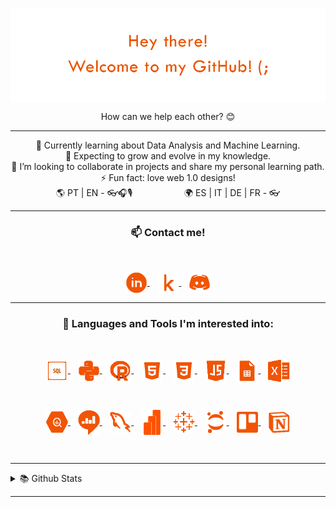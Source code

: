<!-- Ini image and text  -->
<p align="center"> 
  <img align="center" src="https://github.com/Rhappy/Rhappy/blob/main/images/page_title.png?raw=true">
</p>
<p align="center">
	How can we help each other? 😊
</p>
<hr>
<!-- readme.md -->
<p align="center">
🌱 Currently learning about Data Analysis and Machine Learning. <br>
🤩 Expecting to grow and evolve in my knowledge. <br>
👯 I’m looking to collaborate in projects and share my personal learning path. <br>
⚡ Fun fact: love web 1.0 designs!<br>
🌎 PT | EN - 👓🎧🎙️ 
&nbsp;&nbsp;&nbsp;&nbsp;&nbsp;&nbsp;&nbsp;&nbsp;&nbsp;&nbsp;&nbsp;&nbsp;&nbsp;&nbsp;&nbsp;&nbsp;&nbsp;&nbsp;&nbsp;   
🌍 ES | IT | DE | FR - 👓
</p>

<hr>
  <!-- Contact me -->
<h3 align="center"> 📫 Contact me! </h3>
<br>
<p align="center">
	<a href="https://www.linkedin.com/in/rhapha-morello" target="blank">
		<img align="center" src="https://github.com/Rhappy/Rhappy/blob/main/images/contact_linkedin.png?raw=true" alt="Rhappy | Linkedin" width="35" height="35"/>
	</a>&nbsp;&nbsp;
	<a href="https://www.kaggle.com/rhappy" target="blank">
		<img align="center" src="https://github.com/Rhappy/Rhappy/blob/main/images/contact_kaggle.png" alt="Rhappy | Kaggle" width="35" height="35"/>
	</a>&nbsp;&nbsp;
  	<a href="https://discordapp.com/users/Rhappy#9373" target="blank">
		<img align="center" src="https://github.com/Rhappy/Rhappy/blob/main/images/contact_discord.png?raw=true" alt="Rhappy | Discord" width="35" height="35"/>
  	</a>
</p>

<hr>
<!-- Languages and Tools -->
 <h3 align="center"> 🌌 Languages and Tools I'm interested into: </h3>
 <br>
 <p align="center">
	<a href="https://www.w3schools.com/sql/" target="blank">
		<img align="center" src="https://raw.githubusercontent.com/Rhappy/Rhappy/main/images/language_sql.png" alt="SQL" width="35" height="35"/>
	</a>&nbsp;&nbsp;
	<a href="https://www.w3schools.com/python/" target="blank">
		<img align="center" src="https://raw.githubusercontent.com/Rhappy/Rhappy/main/images/language_python.png" alt="Python" width="35" height="35"/>
	</a>&nbsp;&nbsp;
	<a href="https://www.w3schools.com/r/" target="blank">
		<img align="center" src="https://raw.githubusercontent.com/Rhappy/Rhappy/main/images/language_r.png" alt="R" width="35" height="35"/>
	</a>&nbsp;&nbsp;
	<a href="https://www.w3schools.com/html/" target="blank">
		<img align="center" src="https://raw.githubusercontent.com/Rhappy/Rhappy/main/images/language_html.png" alt="HTML" width="35" height="35"/>
 	</a>&nbsp;&nbsp;
	<a href="https://www.w3schools.com/css/" target="blank">
		<img align="center" src="https://raw.githubusercontent.com/Rhappy/Rhappy/main/images/language_css.png" alt="CSS" width="35" height="35"/>
	</a>&nbsp;&nbsp;
	<a href="https://www.w3schools.com/js/" target="blank">
		<img align="center" src="https://raw.githubusercontent.com/Rhappy/Rhappy/main/images/language_javascript.png" alt="JavaScript" width="35" height="35"/>
	</a>&nbsp;&nbsp;
	<a href="https://www.w3schools.com/googlesheets/index.php" target="blank">
		<img align="center" src="https://raw.githubusercontent.com/Rhappy/Rhappy/main/images/tool_sheets.png" alt="Google Sheets" width="35" height="35"/>
	</a>&nbsp;&nbsp;
	<a href="https://www.w3schools.com/excel/index.php" target="blank">
		<img align="center" src="https://raw.githubusercontent.com/Rhappy/Rhappy/main/images/tool_excel.png" alt="Microsoft Excel" width="35" height="35"/>
	</a>
	
</p>
<br>
<p align="center">
	<a href="https://cloud.google.com/bigquery" target="blank">
		<img align="center" src="https://raw.githubusercontent.com/Rhappy/Rhappy/main/images/tool_bigquery.png" alt="BigQuery" width="35" height="35"/>
	</a>&nbsp;&nbsp;
	<a href="https://redash.io" target="blank">
		<img align="center" src="https://raw.githubusercontent.com/Rhappy/Rhappy/main/images/tool_redash.png" alt="Redash" width="35" height="40"/>
	</a>&nbsp;&nbsp;
	<a href="https://www.mysql.com" target="blank">
		<img align="center" src="https://raw.githubusercontent.com/Rhappy/Rhappy/main/images/tool_mysql.png" alt="MySQL" width="35" height="35"/>
 	</a>&nbsp;&nbsp;
	<a href="https://learn.microsoft.com/en-us/power-bi/fundamentals/" target="blank">
		<img align="center" src="https://raw.githubusercontent.com/Rhappy/Rhappy/main/images/tool_powerbi.png" alt="Power BI" width="35" height="40"/>
 	</a>&nbsp;&nbsp;
	<a href="https://sso.online.tableau.com" target="blank">
		<img align="center" src="https://raw.githubusercontent.com/Rhappy/Rhappy/main/images/tool_tableau.png" alt="Tableau" width="35" height="35"/>
 	</a>&nbsp;&nbsp;
	<a href="https://jupyter.org/try" target="blank">
		<img align="center" src="https://raw.githubusercontent.com/Rhappy/Rhappy/main/images/tool_jupyter.png" alt="Jupyter" width="35" height="35"/>
 	</a>&nbsp;&nbsp;
	<a href="https://trello.com" target="blank">
		<img align="center" src="https://raw.githubusercontent.com/Rhappy/Rhappy/main/images/tool_trello.png" alt="Trello" width="35" height="35"/>
  	</a>&nbsp;&nbsp;
	<a href="https://www.notion.so" target="blank">
		<img align="center" src="https://raw.githubusercontent.com/Rhappy/Rhappy/main/images/tool_notion.png" alt="Notion" width="35" height="35"/>
 	</a>
</p>
<br>

<hr>

<!-- GitHub stats -->
<details>
<summary> 📚 Github Stats</summary>

<br> 
<p align="center">
	<img src="https://github-readme-stats.vercel.app/api/top-langs/?username=rhappy&&layout=compact&&theme=darcula&title_color=CC5500&text_color=CC5500&icon_color=0077CC&hide_border=TRUE" alt="Rhappy"/>
</p>
<p align="center">
	<img height="160em" src="https://github-readme-stats.vercel.app/api?username=rhappy&show_icons=true&theme=darcula&title_color=CC5500&text_color=CC5500&icon_color=0077CC&hide_border=TRUE"/>
</p>
</details>
<hr> 
